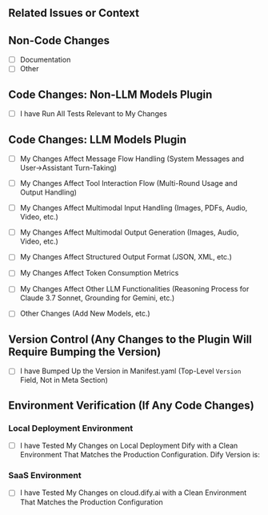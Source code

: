 ## Related Issues or Context
<!--
⚠️ NOTE: This repository is for Dify Official Plugins only. For third-party plugin submissions, please submit to https://github.com/langgenius/dify-plugins instead.

- Link Related Issues if Applicable: #issue_number
- Or Provide Context about Why this Change is Needed
-->

## Non-Code Changes
<!-- Put an `x` in all the boxes that Apply -->
- [ ] Documentation
- [ ] Other

## Code Changes: Non-LLM Models Plugin
- [ ] I have Run All Tests Relevant to My Changes
<!-- Include Screenshots/Videos Demonstrating the Fix, New Feature, or the Behavior Before/After Breaking Changes. -->

## Code Changes: LLM Models Plugin

<!-- LLM Models Test Example: -->
<!-- https://github.com/langgenius/dify-official-plugins/blob/main/.assets/test-examples/llm-plugin-tests/llm_test_example.md -->

- [ ] My Changes Affect Message Flow Handling (System Messages and User→Assistant Turn-Taking)
<!-- Include Screenshots/Videos Demonstrating the Fix, New Feature, or the Behavior Before/After Breaking Changes. -->

- [ ] My Changes Affect Tool Interaction Flow (Multi-Round Usage and Output Handling)
<!-- Include Screenshots/Videos Demonstrating the Fix, New Feature, or the Behavior Before/After Breaking Changes. -->

- [ ] My Changes Affect Multimodal Input Handling (Images, PDFs, Audio, Video, etc.)
<!-- Include Screenshots/Videos Demonstrating the Fix, New Feature, or the Behavior Before/After Breaking Changes. -->

- [ ] My Changes Affect Multimodal Output Generation (Images, Audio, Video, etc.)
<!-- Include Screenshots/Videos Demonstrating the Fix, New Feature, or the Behavior Before/After Breaking Changes. -->

- [ ] My Changes Affect Structured Output Format (JSON, XML, etc.)
<!-- Include Screenshots/Videos Demonstrating the Fix, New Feature, or the Behavior Before/After Breaking Changes. -->

- [ ] My Changes Affect Token Consumption Metrics
<!-- Include Screenshots/Videos Demonstrating the Fix, New Feature, or the Behavior Before/After Breaking Changes. -->

- [ ] My Changes Affect Other LLM Functionalities (Reasoning Process for Claude 3.7 Sonnet, Grounding for Gemini, etc.)
<!-- Include Screenshots/Videos Demonstrating the Fix, New Feature, or the Behavior Before/After Breaking Changes. -->

- [ ] Other Changes (Add New Models, etc.)
<!-- Include Screenshots/Videos Demonstrating the Fix, New Feature, or the Behavior Before/After Breaking Changes. -->

## Version Control (Any Changes to the Plugin Will Require Bumping the Version)
- [ ] I have Bumped Up the Version in Manifest.yaml (Top-Level `Version` Field, Not in Meta Section)
<!-- Version Format: MAJOR.MINOR.PATCH
- MAJOR (0.x.x): Reserved for Major Releases with Widespread Breaking Changes
- MINOR (x.0.x): For New Features or Limited Breaking Changes
- PATCH (x.x.0): For Backwards-Compatible Bug Fixes and Minor Improvements
- Note: Each Version Component (MAJOR, MINOR, PATCH) Can Be 2 Digits, e.g., 10.11.22
-->

## Environment Verification (If Any Code Changes)
<!-- At Least One Environment Must Be Tested. -->

### Local Deployment Environment
- [ ] I have Tested My Changes on Local Deployment Dify with a Clean Environment That Matches the Production Configuration. Dify Version is: <!-- Specify Your Version (e.g., 1.2.0) -->
<!--
- Python Virtual Env Matching Manifest.yaml & requirements.txt
- No Breaking Changes in Dify That May Affect the Testing Result
-->

### SaaS Environment
- [ ] I have Tested My Changes on cloud.dify.ai with a Clean Environment That Matches the Production Configuration
<!--
- Python Virtual Env Matching Manifest.yaml & requirements.txt
-->
